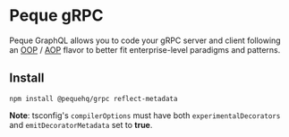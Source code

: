 # Peque gRPC

Peque GraphQL allows you to code your gRPC server and client following an
[OOP](https://en.wikipedia.org/wiki/Object-oriented_programming) / [AOP](https://en.wikipedia.org/wiki/Aspect-oriented_programming)
flavor to better fit enterprise-level paradigms and patterns.

## Install

```shell
npm install @pequehq/grpc reflect-metadata
```

**Note**: tsconfig's `compilerOptions` must have both `experimentalDecorators` and `emitDecoratorMetadata` set to **true**.
